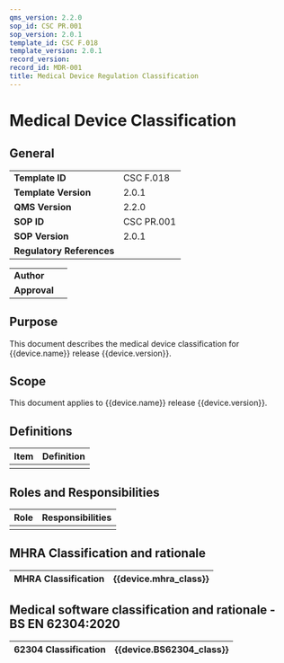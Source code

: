 ```yaml
---
qms_version: 2.2.0
sop_id: CSC PR.001
sop_version: 2.0.1
template_id: CSC F.018
template_version: 2.0.1
record_version:
record_id: MDR-001
title: Medical Device Regulation Classification
---
```


# Medical Device Classification 

## General 

|                           |               |
|---------------------------|---------------|
| **Template ID**           | CSC F.018     | 
| **Template Version**      | 2.0.1         |
| **QMS Version**           | 2.2.0         |
| **SOP ID**                | CSC PR.001    |
| **SOP Version**           | 2.0.1         |
| **Regulatory References** |               |



|              |              |
|--------------|--------------|
| **Author**   |              |
| **Approval** |              |
## Purpose

This document describes the medical device classification for {{device.name}} release {{device.version}}. 

## Scope

This document applies to {{device.name}} release {{device.version}}.

## Definitions

| Item | Definition |
|------|------------|
|      |            |

## Roles and Responsibilities

| Role | Responsibilities |
|------|------------------|
|      |                  |


## MHRA Classification and rationale

| MHRA Classification | {{device.mhra_class}} |
|---------------------|-------------------------------|

## Medical software classification and rationale - BS EN 62304:2020

| 62304 Classification | {{device.BS62304_class}} |
|----------------------|-------------|